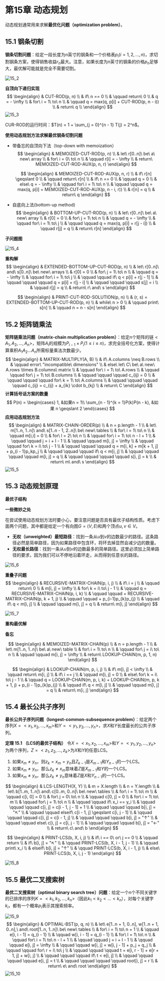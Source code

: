 # 第15章 动态规划



动态规划通常用来求解**最优化问题（optimization problem）**。

## 15.1 钢条切割

**钢条切割问题**：给定一段长度为$n$英寸的钢条和一个价格表$p_i(i = 1, 2, ..., n)$，求切割钢条方案，使得销售收益$r_n$最大。注意，如果长度为$n$英寸的钢条的价格$p_n$足够大，最优解可能就是完全不需要切割。

![15_2](res/15_2.png)

**自顶向下递归实现**
$$
\begin{align}
& CUT-ROD(p, n) \\
& if\ n == 0 \\
& \qquad return\ 0 \\
& q = - \infty \\
& for\ i = 1\ to\ n \\
& \qquad q = max(q, p[i] + CUT-ROD(p, n - i)) \\
& return\ q \\
\end{align}
$$
![15_3](res/15_3.png)

CUR-ROD的运行时间：$T(n) = 1 + \sum_{j = 0}^{n - 1} T(j) = 2^n$。

**使用动态规划方法求解最优钢条切割问题**

- 带备忘的自顶向下法（top-down with memoization）
  $$
  \begin{align}
  & MEMOIZED-CUT-ROD(p, n) \\
  & let\ r[0..n]\ be\ a\ new\ array \\
  & for\ i = 0\ to\ n \\
  & \qquad r[i] = - \infty \\
  & return\ MEMOIZED-CUT-ROD-AUX(p, n, r)
  \end{align}
  $$

  $$
  \begin{align}
  & MEMOIZED-CUT-ROD-AUX(p, n, r) \\
  & if\ r[n] \geqslant 0 \\
  & \qquad return\ r[n] \\
  & if\ n == 0 \\
  & \qquad q = 0 \\
  & else\ q = - \infty \\
  & \qquad for\ i = 1\ to\ n \\
  & \qquad \qquad q = max(q, p[i] + MEMOIZED-CUT-ROD-AUX(p, n - i, r)) \\
  & r[n] = q \\
  & return\ q
  \end{align}
  $$

- 自底向上法(bottom-up method)
  $$
  \begin{align}
  & BOTTOM-UP-CUT-ROD(p, n) \\
  & let\ r[0..n]\ be\ a\ new\ array \\
  & r[0] = 0 \\
  & for\ j = 1\ to\ n \\
  & \qquad q = - \infty \\
  & \qquad for\ i = 1\ to\ j \\
  & \qquad \qquad q = max(q, p[i] + r[j - i]) \\
  & \qquad r[j] = q \\
  & return\ r[n]
  \end{align}
  $$

**子问题图**

![15_4](res/15_4.png)

**重构解**
$$
\begin{align}
& EXTENDED-BOTTOM-UP-CUT-ROD(p, n) \\
& let\ r[0..n]\ and\ s[0..n]\ be\ new\ arrays \\
& r[0] = 0 \\
& for\ j = 1\ to\ n \\
& \qquad q = - \infty \\
& \qquad for\ i = 1\ to\ j \\
& \qquad \qquad if\ q < p[i] + r[j - 1] \\
& \qquad \qquad \qquad q = p[i] + r[j - i] \\
& \qquad \qquad \qquad s[j] = i \\
& \qquad r[j] = q \\
& return\ r\ and\ s
\end{align}
$$

$$
\begin{align}
& PRINT-CUT-ROD-SOLUTION(p, n) \\
& (r, s) = EXTENDED-BOTTOM-UP-CUT-ROD(p, n) \\
& while\ n > 0 \\
& \qquad print\ s[n] \\
& \qquad n = n - s[n]
\end{align}
$$



## 15.2 矩阵链乘法

**矩阵链乘法问题（matrix-chain multiplication problem）**：给定$n$个矩阵的链$<A_1, A_2, ..., A_n>$，矩阵$A_i$的规模为$P_{i - 1} \times P_i (1 \leqslant i \leqslant n)$，求完全括号化方案，使得计算乘积$A_1A_2...A_n$所需标量乘法次数最少。
$$
\begin{align}
& MATRIX-MULTIPLY(A, B) \\
& if\ A.columns \neq B.rows \\
& \qquad error\ "incompatible\ dimensions" \\
& else\ let\ C\ be\ a\ new\ A.rows \times B.columns\ matrix \\
& \qquad for\ i = 1\ to\ A.rows \\
& \qquad \qquad for\ j = 1\ to\ B.columns \\
& \qquad \qquad \qquad c_{ij} = 0 \\
& \qquad \qquad \qquad for\ k = 1\ to\ A.columns \\
& \qquad \qquad \qquad \qquad c_{ij} = c_{ij} + a_{ik} \cdot b_{kj} \\
& return\ C
\end{align}
$$
**计算括号话方案的数量**
$$
P(n) = 
\begin{cases}
1, &如果n = 1\\
\sum_{n - 1}^{k = 1}P(k)P(n - k), &如果 n \geqslant 2
\end{cases}
$$
**应用动态规划方法**
$$
\begin{align}
& MATRIX-CHAIN-ORDER(p) \\
& n = p.length - 1 \\
& let\ m[1..n, 1..n]\ and\ s[1..n - 1, 2..n]\ be\ new\ tables \\
& for\ i = 1\ to\ n \\
& \qquad m[i,i] = 0 \\
& for\ l = 2\ to\ n \\
& \qquad for\ i = 1\ to\ n - l + 1 \\
& \qquad \qquad j = i + l - 1 \\
& \qquad \qquad m[i, j] = \infty \\
& \qquad \qquad for\ k = i\ to\ j - 1 \\
& \qquad \qquad \qquad q = m[i, k] + m[k + 1, j] + p_{i - 1}p_kp_j \\
& \qquad \qquad \qquad if\ q < m[i, j] \\
& \qquad \qquad \qquad \qquad m[i, j] = q \\
& \qquad \qquad \qquad \qquad s[i, j] = k \\
& return\ m\ and\ s
\end{align}
$$
![15_5](res/15_5.png)



## 15.3 动态规划原理

**最优子结构**

**一些微妙之处**

在尝试使用动态规划方法时要小心，要注意问题是否具有最优子结构性质。考虑下面两个问题，其中都是给定一个有向图$G=(V, E)$和两个顶点$u, v \in V$。

- **无权（unweighted）最短路径**：找到一条从$u$到$v$的边数最少的路径。这条路径必然是简单路径，因为如果路径中包含环，将环去掉显然会减少边的数量。
- **无权最长路径**：找到一条从$u$到$v$的边数最多的简单路径。这里必须加上简单路径的要求，因为我们可以不停地沿着环走，从而得到任意长的路径。

![15_6](res/15_6.png)

**重叠子问题**
$$
\begin{align}
& RECURSIVE-MATRIX-CHAIN(p, i, j) \\
& if\ i = j \\
& \qquad return\ 0 \\
& m[i, j] = \infty \\
& for\ k = i\ to\ j - 1 \\
& \qquad q = RECURSIVE-MATRIX-CHAIN(p, i, k) \\
& \qquad \qquad + RECURSIVE-MATRIX-CHAIN(p, k + 1, j) \\
& \qquad \qquad + p_{i-1}p_{k}p_{j} \\
& \qquad if\ q < m[i, j] \\
& \qquad \qquad m[i, j] = q \\
& return\ m[i, j]
\end{align}
$$

![15_7](res/15_7.png)

**重构最优解**

**备忘**

$$
\begin{align}
& MEMOIZED-MATRIX-CHAIN(p) \\
& n = p.length - 1 \\
& let\ m[1..n, 1..n]\ be\ a\ new\ table \\
& for\ i = 1\ to\ n \\
& \qquad for\ j = i\ to\ n \\
& \qquad \qquad m[i, j] = \infty \\
& return\ LOOKUP-CHAIN(m, p, 1, n)
\end{align}
$$

$$
\begin{align}
& LOOKUP-CHAIN(m, p, i, j) \\
& if\ m[i, j] < \infty \\
& \qquad return\ m[i, j] \\
& if\ i == j \\
& \qquad m[i, j] = 0 \\
& else\ for\ k = i\ to\ j - 1 \\
& \qquad q = LOOKUP-CHAIN(m, p, i, k) + LOOKUP-CHAIN(m, p, k + 1, j) + p_{i - 1}p_{k}p_{j} \\
& \qquad if\ q < m[i, j] \\
& \qquad \qquad m[i, j] = q \\
& return\ m[i, j]
\end{align}
$$



## 15.4 最长公共子序列

**最长公共子序列问题（longest-common-subsequence problem）**：给定两个序列$X = <x_1, x_2, ..., x_m>$和$Y = <y_1, y_2, ..., y_n>$，求$X$和$Y$长度最长的公共子序列。

**定理 15.1 （LCS的最优子结构）** 令$X = <x_1, x_2, ..., x_m>$和$Y = <y_1, y_2, ..., y_n>$为两个序列，$Z = <z_1, z_2, ..., z_k>$为$X$和$Y$的任意LCS。

1. 如果$x_m \neq y_n$，则$z_k = x_m = y_n$且$Z_{k - 1}$是$X_{m - 1}$和$Y_{n - 1}$的一个LCS。
2. 如果$x_m \neq y_n$，那么$z_k \neq x_m$意味着$Z$是$X_{m - 1}$和$Y$的一个LCS。
3. 如果$x_m \neq y_n$，那么$z_k \neq y_n$意味着$Z$是$X$和$Y_{n - 1}$的一个LCS。

$$
\begin{align}
& LCS-LENGTH(X, Y) \\
& m = X.length \\
& n = Y.length \\
& let\ b[1..m, 1..n]\ and\ c[0..m, 0..n]\ be\ new\ tables \\
& for\ i = 1\ to\ m \\
& \qquad c[i, 0] = 0 \\
& for\ j = 0\ to\ n \\
& \qquad c[0, j] = 0 \\
& for\ i = 1\ to\ m \\
& \qquad for\ j = 1\ to\ n \\
& \qquad \qquad if\ x_i == y_i \\
& \qquad \qquad \qquad c[i, j] = c[i - 1, j - 1] + 1 \\
& \qquad \qquad \qquad b[i, j] = "↖" \\
& \qquad \qquad elseif\ c[i - 1, j] \geqslant c[i, j - 1] \\
& \qquad \qquad \qquad c[i, j] = c[i - 1, j] \\
& \qquad \qquad \qquad b[i, j] = "↑" \\
& \qquad \qquad else\ c[i, j] = c[i, j - 1] \\
& \qquad \qquad \qquad b[i, j] = "←" \\
& return\ c\ and\ b
\end{align}
$$

$$
\begin{align}
& PRINT-LCS(b, X, i, j) \\
& if\ i == 0\ or\ j == 0 \\
& \qquad return \\
& if\ b[i, j] = "↖" \\
& \qquad PRINT-LCS(b, X, i - 1, j - 1) \\
& \qquad print\ x_i \\
& elseif\ b[i, j] = "↑" \\
& \qquad PRINT-LCS(b, X, i - 1, j) \\
& else\ PRINT-LCS(b, X, i, j - 1)
\end{align}
$$

![15_8](res/15_8.png)



## 15.5 最优二叉搜索树

**最优二叉搜索树（optimal binary search tree）问题**：给定一个$n$个不同关键字的已排序的序列$K = <k_1, k_2, ..., k_n>$（因此$k_1 < k_2 < ... < k_n$），对每个关键字$k_i$，都有一个概率$p_i$表示其搜索频率。

![15_9](res/15_9.png)
$$
\begin{align}
& OPTIMAL-BST(p, q, n) \\
& let\ e[1..n + 1, 0..n], w[1..n + 1, 0..n],\ and\ root[1..n, 1..n]\ be\ new\ tables \\
& for\ i = 1\ to\ n + 1 \\
& \qquad e[i, i - 1] = q_{i - 1} \\
& \qquad w[i, i - 1] = q_{i - 1} \\
& for\ l = 1\ to\ n \\
& \qquad for\ i = 1\ to\ n - l + 1 \\
& \qquad \qquad j = i + l - 1 \\
& \qquad \qquad e[i, j] = \infty \\
& \qquad \qquad w[i, j] = w[i, j - 1] + p_j + q_j \\
& \qquad \qquad for\ r = i\ to\ j \\
& \qquad \qquad \qquad t = e[i, r - 1] + e[r + 1, j] + w[i, j] \\
& \qquad \qquad \qquad if\ t < e[i, j] \\
& \qquad \qquad \qquad \qquad e[i, j] = t \\
& \qquad \qquad \qquad \qquad root[i, j] = r \\
& return\ e\ and\ root
\end{align}
$$
![15_10](res/15_10.png)
